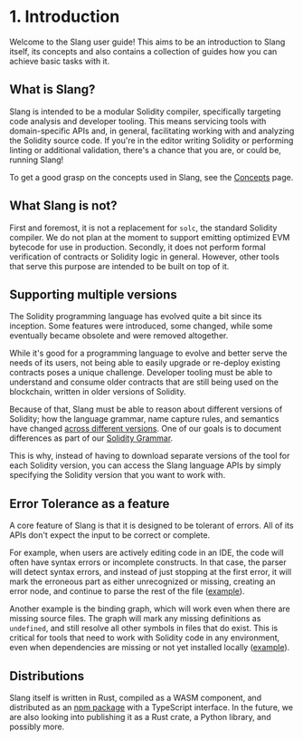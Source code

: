 # 1. Introduction

Welcome to the Slang user guide! This aims to be an introduction to Slang itself, its concepts and also contains a collection of guides how you can achieve basic tasks with it.

## What is Slang?

Slang is intended to be a modular Solidity compiler, specifically targeting code analysis and developer tooling. This means servicing tools with domain-specific APIs and, in general, facilitating working with and analyzing the Solidity source code. If you're in the editor writing Solidity or performing linting or additional validation, there's a chance that you are, or could be, running Slang!

To get a good grasp on the concepts used in Slang, see the [Concepts](../03-concepts/index.md) page.

## What Slang is not?

First and foremost, it is not a replacement for `solc`, the standard Solidity compiler. We do not plan at the moment to support emitting optimized EVM bytecode for use in production. Secondly, it does not perform formal verification of contracts or Solidity logic in general. However, other tools that serve this purpose are intended to be built on top of it.

## Supporting multiple versions

The Solidity programming language has evolved quite a bit since its inception. Some features were introduced, some changed, while some eventually became obsolete and were removed altogether.

While it's good for a programming language to evolve and better serve the needs of its users, not being able to easily upgrade or re-deploy existing contracts poses a unique challenge. Developer tooling must be able to understand and consume older contracts that are still being used on the blockchain, written in older versions of Solidity.

Because of that, Slang must be able to reason about different versions of Solidity; how the language grammar, name capture rules, and semantics have changed [across different versions](../../solidity-grammar/supported-versions.md). One of our goals is to document differences as part of our [Solidity Grammar](../../solidity-grammar/index.md).

This is why, instead of having to download separate versions of the tool for each Solidity version, you can access the Slang language APIs by simply specifying the Solidity version that you want to work with.

## Error Tolerance as a feature

A core feature of Slang is that it is designed to be tolerant of errors. All of its APIs don't expect the input to be correct or complete.

For example, when users are actively editing code in an IDE, the code will often have syntax errors or incomplete constructs.
In that case, the parser will detect syntax errors, and instead of just stopping at the first error, it will mark the erroneous
part as either unrecognized or missing, creating an error node, and continue to parse the rest of the file
([example](../05-syntax-trees/01-parsing-source-code/index.md#handling-syntax-errors)).

Another example is the binding graph, which will work even when there are missing source files. The graph will mark
any missing definitions as `undefined`, and still resolve all other symbols in files that do exist.
This is critical for tools that need to work with Solidity code in any environment,
even when dependencies are missing or not yet installed locally
([example](../07-semantic-analysis/02-binding-graph/index.md#resolving-definitions)).

## Distributions

Slang itself is written in Rust, compiled as a WASM component, and distributed as an [npm package](https://www.npmjs.com/package/@nomicfoundation/slang) with a TypeScript interface. In the future, we are also looking into publishing it as a Rust crate, a Python library, and possibly more.
